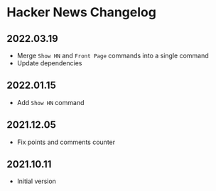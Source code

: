 # Hacker News Changelog

## 2022.03.19

- Merge `Show HN` and `Front Page` commands into a single command
- Update dependencies

## 2022.01.15

- Add `Show HN` command

## 2021.12.05

- Fix points and comments counter

## 2021.10.11

- Initial version
